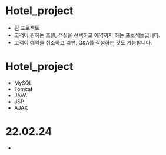 # Hotel_project

* 팀 프로젝트
* 고객이 원하는 호텔, 객실을 선택하고 예약까지 하는 프로젝트입니다.
* 고객이 예약을 취소하고 리뷰, Q&A를 작성하는 것도 가능합니다.

# Hotel_project

* MySQL
* Tomcat
* JAVA
* JSP
* AJAX

# 22.02.24

* 
